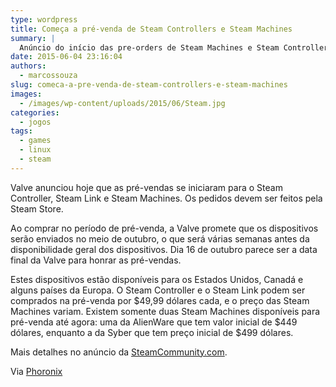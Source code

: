```yaml
---
type: wordpress
title: Começa a pré-venda de Steam Controllers e Steam Machines
summary: |
  Anúncio do início das pre-orders de Steam Machines e Steam Controllers foi dado pela Valve.
date: 2015-06-04 23:16:04
authors:
  - marcossouza
slug: comeca-a-pre-venda-de-steam-controllers-e-steam-machines
images:
  - /images/wp-content/uploads/2015/06/Steam.jpg
categories:
  - jogos
tags:
  - games
  - linux
  - steam
---
```


Valve anunciou hoje que as pré-vendas se iniciaram para o Steam Controller, Steam Link e Steam Machines. Os pedidos devem ser feitos pela Steam Store.

Ao comprar no período de pré-venda, a Valve promete que os dispositivos serão enviados no meio de outubro, o que será várias semanas antes da disponibilidade geral dos dispositivos. Dia 16 de outubro parece ser a data final da Valve para honrar as pré-vendas.

Estes dispositivos estão disponíveis para os Estados Unidos, Canadá e alguns países da Europa. O Steam Controller e o Steam Link podem ser comprados na pré-venda por $49,99 dólares cada, e o preço das Steam Machines variam. Existem somente duas Steam Machines disponíveis para pré-venda até agora: uma da AlienWare que tem valor inicial de $449 dólares, enquanto a da Syber que tem preço inicial de $499 dólares.

Mais detalhes no anúncio da <a href="http://www.phoronix.com/scan.php?page=news_item&amp;px=Steam-Hardware-Pre-Orders" target="_blank">SteamCommunity.com</a>.

Via <a href="http://www.phoronix.com/scan.php?page=news_item&amp;px=Steam-Hardware-Pre-Orders" target="_blank">Phoronix</a>

